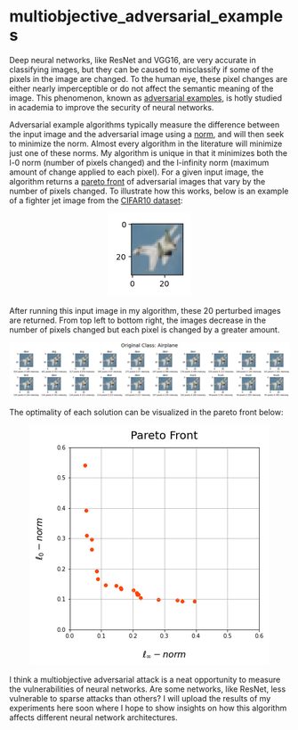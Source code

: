 # multiobjective_adversarial_examples
Deep neural networks, like ResNet and VGG16, are very accurate in classifying images, but they can be caused to misclassify if some of the pixels in the image are changed. To the human eye, these pixel changes are either nearly imperceptible or do not affect the semantic meaning of the image. This phenomenon, known as [adversarial examples](https://pyimagesearch.com/2020/10/19/adversarial-images-and-attacks-with-keras-and-tensorflow/), is hotly studied in academia to improve the security of neural networks.

Adversarial example algorithms typically measure the difference between the input image and the adversarial image using a [norm](https://montjoile.medium.com/l0-norm-l1-norm-l2-norm-l-infinity-norm-7a7d18a4f40c), and will then seek to minimize the norm. Almost every  algorithm in the literature will minimize just one of these norms. My algorithm is unique in that it minimizes both the l-0 norm (number of pixels changed) and the l-infinity norm (maximum amount of change applied to each pixel). For a given input image, the algorithm returns a [pareto front](https://en.wikipedia.org/wiki/Pareto_front) of adversarial images that vary by the number of pixels changed. To illustrate how this works, below is an example of a fighter jet image from the [CIFAR10 dataset](https://en.wikipedia.org/wiki/CIFAR-10):

<p align="center">
  <img src="https://github.com/jaredratto22/multiobjective_adversarial_examples/blob/main/original_jetplane.png" alt="original CIFAR10 jet image"/>
</p>

After running this input image in my algorithm, these 20 perturbed images are returned. From top left to bottom right, the images decrease in the number of pixels changed but each pixel is changed by a greater amount.

![Pareto Images](set_of_images_jetplane.png)

The optimality of each solution can be visualized in the pareto front below:

<p align="center">
  <img src="https://github.com/jaredratto22/multiobjective_adversarial_examples/blob/main/pareto_front_jetplane2.png" alt="Pareto Front"/>
</p>

I think a multiobjective adversarial attack is a neat opportunity to measure the vulnerabilities of neural networks. Are some networks, like ResNet, less vulnerable to sparse attacks than others? I will upload the results of my experiments here soon where I hope to show insights on how this algorithm affects different neural network architectures.
